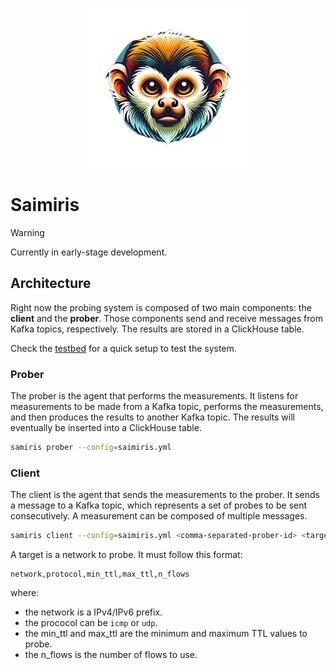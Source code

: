 <p align="center">
  <img src="logo/logo.png" height="256" width="256" alt="Project Logo" />
</p>

# Saimiris

> [!WARNING]
> Currently in early-stage development.

## Architecture

Right now the probing system is composed of two main components: the **client** and the **prober**. Those components send and receive messages from Kafka topics, respectively. The results are stored in a ClickHouse table.

Check the [testbed](testbed/README.md) for a quick setup to test the system.

### Prober

The prober is the agent that performs the measurements. It listens for measurements to be made from a Kafka topic, performs the measurements, and then produces the results to another Kafka topic. The results will eventually be inserted into a ClickHouse table.

```sh
samiris prober --config=saimiris.yml
```

### Client

The client is the agent that sends the measurements to the prober. It sends a message to a Kafka topic, which represents a set of probes to be sent consecutively. A measurement can be composed of multiple messages.


```sh
samiris client --config=saimiris.yml <comma-separated-prober-id> <target>
```

A target is a network to probe. It must follow this format:

```
network,protocol,min_ttl,max_ttl,n_flows
```

where:
- the network is a IPv4/IPv6 prefix.
- the prococol can be `icmp` or `udp`.
- the min_ttl and max_ttl are the minimum and maximum TTL values to probe.
- the n_flows is the number of flows to use.


